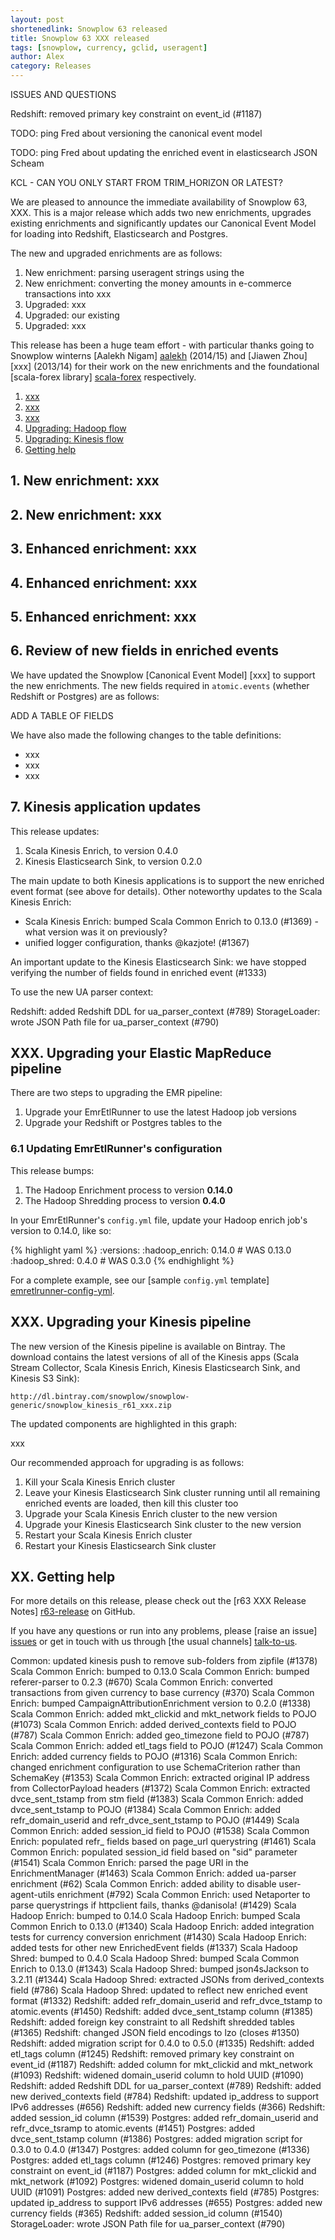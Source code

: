 ```yaml
---
layout: post
shortenedlink: Snowplow 63 released
title: Snowplow 63 XXX released
tags: [snowplow, currency, gclid, useragent]
author: Alex
category: Releases
---
```


ISSUES AND QUESTIONS

Redshift: removed primary key constraint on event_id (#1187)

TODO: ping Fred about versioning the canonical event model

TODO: ping Fred about updating the enriched event in elasticsearch JSON Scheam

KCL - CAN YOU ONLY START FROM TRIM_HORIZON OR LATEST?


We are pleased to announce the immediate availability of Snowplow 63, XXX. This is a major release which adds two new enrichments, upgrades existing enrichments and significantly updates our Canonical Event Model for loading into Redshift, Elasticsearch and Postgres.

The new and upgraded enrichments are as follows:

1. New enrichment: parsing useragent strings using the 
2. New enrichment: converting the money amounts in e-commerce transactions into xxx
3. Upgraded: xxx
4. Upgraded: our existing
5. Upgraded: xxx

This release has been a huge team effort - with particular thanks going to Snowplow winterns [Aalekh Nigam] [aalekh] (2014/15) and [Jiawen Zhou] [xxx] (2013/14) for their work on the new enrichments and the foundational [scala-forex library] [scala-forex] respectively.

1. [xxx]()
2. [xxx]()
3. [xxx]()
3. [Upgrading: Hadoop flow](#upgrading)
3. [Upgrading: Kinesis flow](#upgrading)
4. [Getting help](#help)

<!--more-->

<h2><a name="xxx">1. New enrichment: xxx</a></h2>

<h2><a name="xxx">2. New enrichment: xxx</a></h2>

<h2><a name="xxx">3. Enhanced enrichment: xxx</a></h2>

<h2><a name="xxx">4. Enhanced enrichment: xxx</a></h2>

<h2><a name="xxx">5. Enhanced enrichment: xxx</a></h2>

<h2><a name="xxx">6. Review of new fields in enriched events</a></h2>

We have updated the Snowplow [Canonical Event Model] [xxx] to support the new enrichments. The new fields required in `atomic.events` (whether Redshift or Postgres) are as follows:

ADD A TABLE OF FIELDS 

We have also made the following changes to the table definitions:

* xxx
* xxx
* xxx



<h2><a name="xxx">7. Kinesis application updates</a></h2>

This release updates:

1. Scala Kinesis Enrich, to version 0.4.0
2. Kinesis Elasticsearch Sink, to version 0.2.0

The main update to both Kinesis applications is to support the new enriched event format (see above for details). Other noteworthy updates to the Scala Kinesis Enrich:

* Scala Kinesis Enrich: bumped Scala Common Enrich to 0.13.0 (#1369) - what version was it on previously?
* unified logger configuration, thanks @kazjote! (#1367)

An important update to the Kinesis Elasticsearch Sink: we have stopped verifying the number of fields found in enriched event (#1333)


To use the new UA parser context:

Redshift: added Redshift DDL for ua_parser_context (#789)
StorageLoader: wrote JSON Path file for ua_parser_context (#790)

<div class="html">
<h2><a name="upgrading-kinesis">XXX. Upgrading your Elastic MapReduce pipeline</a></h2>
</div>

There are two steps to upgrading the EMR pipeline:

1. Upgrade your EmrEtlRunner to use the latest Hadoop job versions
2. Upgrade your Redshift or Postgres tables to the 

<div class="html">
<h3><a name="configuring-emretlrunner">6.1 Updating EmrEtlRunner's configuration</a></h3>
</div>

This release bumps:

1. The Hadoop Enrichment process to version **0.14.0**
2. The Hadoop Shredding process to version **0.4.0**

In your EmrEtlRunner's `config.yml` file, update your Hadoop enrich job's version to 0.14.0, like so:

{% highlight yaml %}
  :versions:
    :hadoop_enrich: 0.14.0 # WAS 0.13.0
    :hadoop_shred: 0.4.0 # WAS 0.3.0
{% endhighlight %}

For a complete example, see our [sample `config.yml` template] [emretlrunner-config-yml].

<div class="html">
<h2><a name="upgrading-kinesis">XXX. Upgrading your Kinesis pipeline</a></h2>
</div>

The new version of the Kinesis pipeline is available on Bintray. The download contains the latest versions of all of the Kinesis apps (Scala Stream Collector, Scala Kinesis Enrich, Kinesis Elasticsearch Sink, and Kinesis S3 Sink):

    http://dl.bintray.com/snowplow/snowplow-generic/snowplow_kinesis_r61_xxx.zip

The updated components are highlighted in this graph:

xxx

Our recommended approach for upgrading is as follows:

1. Kill your Scala Kinesis Enrich cluster
2. Leave your Kinesis Elasticsearch Sink cluster running until all remaining enriched events are loaded, then kill this cluster too
3. Upgrade your Scala Kinesis Enrich cluster to the new version
4. Upgrade your Kinesis Elasticsearch Sink cluster to the new version
5. Restart your Scala Kinesis Enrich cluster
6. Restart your Kinesis Elasticsearch Sink cluster


<h2><a name="help">XX. Getting help</a></h2>

For more details on this release, please check out the [r63 XXX Release Notes] [r63-release] on GitHub. 

If you have any questions or run into any problems, please [raise an issue] [issues] or get in touch with us through [the usual channels] [talk-to-us].


Common: updated kinesis push to remove sub-folders from zipfile (#1378)
Scala Common Enrich: bumped to 0.13.0
Scala Common Enrich: bumped referer-parser to 0.2.3 (#670)
Scala Common Enrich: converted transactions from given currency to base currency (#370)
Scala Common Enrich: bumped CampaignAttributionEnrichment version to 0.2.0 (#1338)
Scala Common Enrich: added mkt_clickid and mkt_network fields to POJO (#1073)
Scala Common Enrich: added derived_contexts field to POJO (#787)
Scala Common Enrich: added geo_timezone field to POJO (#787)
Scala Common Enrich: added etl_tags field to POJO (#1247)
Scala Common Enrich: added currency fields to POJO (#1316)
Scala Common Enrich: changed enrichment configuration to use SchemaCriterion rather than SchemaKey (#1353)
Scala Common Enrich: extracted original IP address from CollectorPayload headers (#1372)
Scala Common Enrich: extracted dvce_sent_tstamp from stm field (#1383)
Scala Common Enrich: added dvce_sent_tstamp to POJO (#1384)
Scala Common Enrich: added refr_domain_userid and refr_dvce_sent_tstamp to POJO (#1449)
Scala Common Enrich: added session_id field to POJO (#1538)
Scala Common Enrich: populated refr_ fields based on page_url querystring (#1461)
Scala Common Enrich: populated session_id field based on "sid" parameter (#1541)
Scala Common Enrich: parsed the page URI in the EnrichmentManager (#1463)
Scala Common Enrich: added ua-parser enrichment (#62)
Scala Common Enrich: added ability to disable user-agent-utils enrichment (#792)
Scala Common Enrich: used Netaporter to parse querystrings if httpclient fails, thanks @danisola! (#1429)
Scala Hadoop Enrich: bumped to 0.14.0
Scala Hadoop Enrich: bumped Scala Common Enrich to 0.13.0 (#1340)
Scala Hadoop Enrich: added integration tests for currency conversion enrichment (#1430)
Scala Hadoop Enrich: added tests for other new EnrichedEvent fields (#1337)
Scala Hadoop Shred: bumped to 0.4.0
Scala Hadoop Shred: bumped Scala Common Enrich to 0.13.0 (#1343)
Scala Hadoop Shred: bumped json4sJackson to 3.2.11 (#1344)
Scala Hadoop Shred: extracted JSONs from derived_contexts field (#786)
Scala Hadoop Shred: updated to reflect new enriched event format (#1332)
Redshift: added refr_domain_userid and refr_dvce_tstamp to atomic.events (#1450)
Redshift: added dvce_sent_tstamp column (#1385)
Redshift: added foreign key constraint to all Redshift shredded tables (#1365)
Redshift: changed JSON field encodings to lzo (closes #1350)
Redshift: added migration script for 0.4.0 to 0.5.0 (#1335)
Redshift: added etl_tags column (#1245)
Redshift: removed primary key constraint on event_id (#1187)
Redshift: added column for mkt_clickid and mkt_network (#1093)
Redshift: widened domain_userid column to hold UUID (#1090)
Redshift: added Redshift DDL for ua_parser_context (#789)
Redshift: added new derived_contexts field (#784)
Redshift: updated ip_address to support IPv6 addresses (#656)
Redshift: added new currency fields (#366)
Redshift: added session_id column (#1539)
Postgres: added refr_domain_userid and refr_dvce_tsramp to atomic.events (#1451)
Postgres: added dvce_sent_tstamp column (#1386)
Postgres: added migration script for 0.3.0 to 0.4.0 (#1347)
Postgres: added column for geo_timezone (#1336)
Postgres: added etl_tags column (#1246)
Postgres: removed primary key constraint on event_id (#1187)
Postgres: added column for mkt_clickid and mkt_network (#1092)
Postgres: widened domain_userid column to hold UUID (#1091)
Postgres: added new derived_contexts field (#785)
Postgres: updated ip_address to support IPv6 addresses (#655)
Postgres: added new currency fields (#365)
Redshift: added session_id column (#1540)
StorageLoader: wrote JSON Path file for ua_parser_context (#790)

[scala-forex]: xxx

[aalekh]: https://github.com/AALEKH
[kazjote]: https://github.com/kazjote

[emretlrunner-config-yml]: https://github.com/snowplow/snowplow/blob/master/3-enrich/emr-etl-runner/config/config.yml.sample

[r63-release]: https://github.com/snowplow/snowplow/releases/tag/r63-xxx-xxx
[issues]: https://github.com/snowplow/snowplow/issues
[talk-to-us]: https://github.com/snowplow/snowplow/wiki/Talk-to-us
